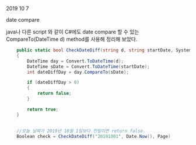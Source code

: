 2019 10 7


date compare

java나 다른 script 와 같이 C#에도 date compare 할 수 있는 CompareTo(DateTime d) method를 사용해 정리해 보았다.

```c#
    public static bool CheckDateDiff(string d, string startDate, System.Web.UI.Page page)
    {
        DateTime day = Convert.ToDateTime(d);
        DateTime sDate = Convert.ToDateTime(startDate);
        int dateDiffDay = day.CompareTo(sDate);

        if (dateDiffDay > 0)
        {
            return false;
        }

        return true;
    }
    
    
    //오늘 날짜가 2019년 10월 1일보다 전일이면 return false.    
    Boolean check = CheckDateDiff('20191001', Date.Now(), Page)
    
```




